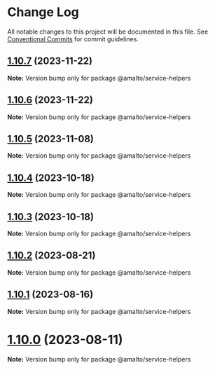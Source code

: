 # Change Log

All notable changes to this project will be documented in this file.
See [Conventional Commits](https://conventionalcommits.org) for commit guidelines.

## [1.10.7](https://github.com/amalto/platform6-ui-components/compare/@amalto/service-helpers@1.10.6...@amalto/service-helpers@1.10.7) (2023-11-22)

**Note:** Version bump only for package @amalto/service-helpers

## [1.10.6](https://github.com/amalto/platform6-ui-components/compare/@amalto/service-helpers@1.10.5...@amalto/service-helpers@1.10.6) (2023-11-22)

**Note:** Version bump only for package @amalto/service-helpers

## [1.10.5](https://github.com/amalto/platform6-ui-components/compare/@amalto/service-helpers@1.10.4...@amalto/service-helpers@1.10.5) (2023-11-08)

**Note:** Version bump only for package @amalto/service-helpers

## [1.10.4](https://github.com/amalto/platform6-ui-components/compare/@amalto/service-helpers@1.10.3...@amalto/service-helpers@1.10.4) (2023-10-18)

**Note:** Version bump only for package @amalto/service-helpers

## [1.10.3](https://github.com/amalto/platform6-ui-components/compare/@amalto/service-helpers@1.10.2...@amalto/service-helpers@1.10.3) (2023-10-18)

**Note:** Version bump only for package @amalto/service-helpers

## [1.10.2](https://github.com/amalto/platform6-ui-components/compare/@amalto/service-helpers@1.10.1...@amalto/service-helpers@1.10.2) (2023-08-21)

**Note:** Version bump only for package @amalto/service-helpers

## [1.10.1](https://github.com/amalto/platform6-ui-components/compare/@amalto/service-helpers@1.10.0...@amalto/service-helpers@1.10.1) (2023-08-16)

**Note:** Version bump only for package @amalto/service-helpers

# [1.10.0](https://github.com/amalto/platform6-ui-components/compare/@amalto/service-helpers@1.9.93...@amalto/service-helpers@1.10.0) (2023-08-11)

**Note:** Version bump only for package @amalto/service-helpers
